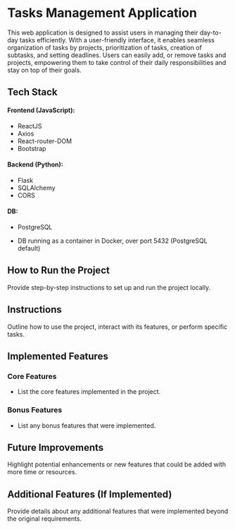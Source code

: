 # Tasks Management Application 
This web application is designed to assist users in managing their day-to-day tasks efficiently.
With a user-friendly interface, it enables seamless organization of tasks by projects, prioritization of tasks, creation of subtasks, and setting deadlines. 
Users can easily add, or remove tasks and projects, empowering them to take control of their daily responsibilities and stay on top of their goals.

## Tech Stack  
#### Frontend (JavaScript):
- ReactJS
- Axios
- React-router-DOM
- Bootstrap

#### Backend (Python):
- Flask
- SQLAlchemy
- CORS

#### DB:
- PostgreSQL
* DB running as a container in Docker, over port 5432 (PostgreSQL default)


## How to Run the Project  
Provide step-by-step instructions to set up and run the project locally.  

## Instructions  
Outline how to use the project, interact with its features, or perform specific tasks.  

## Implemented Features  
### Core Features  
- List the core features implemented in the project.  

### Bonus Features  
- List any bonus features that were implemented.  

## Future Improvements  
Highlight potential enhancements or new features that could be added with more time or resources.  

## Additional Features (If Implemented)  
Provide details about any additional features that were implemented beyond the original requirements.  
